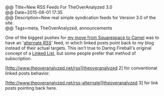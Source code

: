 @@ Title=New RSS Feeds For TheOverAnalyzed 3.0   
@@ Date=2015-06-01 17:35    
@@ Description=New real simple syndication feeds for Version 3.0 of the site.  
@@ Tags=meta, TheOverAnalyzed, announcements  

One of the biggest pushes for [my move from Squarespace to Camel][theoveranalyzed] was to have an '[alternate RSS][alt]' feed, in which linked posts point back to my blog instead of their actual targets. This isn't true to Daring Fireball's original concept of a [Linked List][ll], but some people prefer that method of subscription.

[http://www.theoveranalyzed.net/rss][theoveranalyzed 2] for conventional linked posts behavior.

[http://www.theoveranalyzed.net/rss-alternate][theoveranalyzed 3] for link posts pointing back here.

[alt]: https://github.com/cliss/camel#design-goals
[ll]: http://daringfireball.net/2004/06/linked_list
[theoveranalyzed]: http://www.theoveranalyzed.net/2015/6/1/theoveranalyzed-30
[theoveranalyzed 2]: http://www.theoveranalyzed.net/rss
[theoveranalyzed 3]: http://www.theoveranalyzed.net/rss-alternate